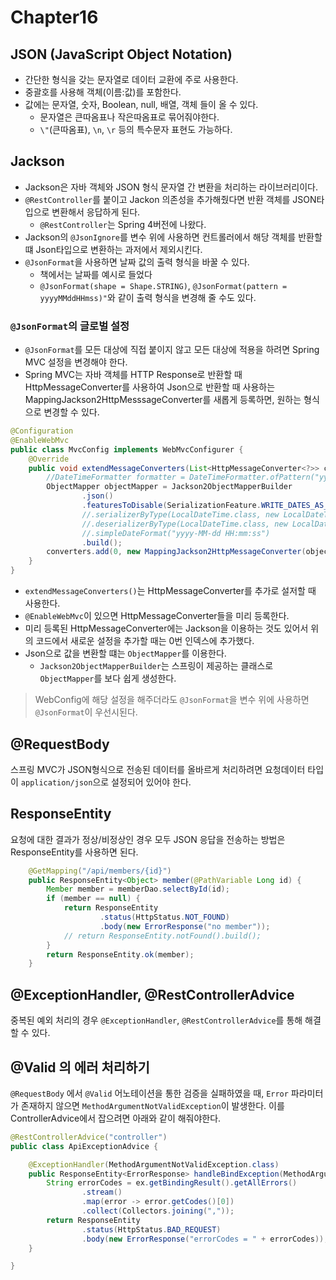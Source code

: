 # Chapter16
## JSON (JavaScript Object Notation)
- 간단한 형식을 갖는 문자열로 데이터 교환에 주로 사용한다.
- 중괄호를 사용해 객체(이름:값)를 포함한다.
- 값에는 문자열, 숫자, Boolean, null, 배열, 객체 들이 올 수 있다.
  - 문자열은 큰따옴표나 작은따옴표로 묶어줘야한다.
  - `\"`(큰따옴표), `\n`, `\r` 등의 특수문자 표현도 가능하다.

## Jackson
- Jackson은 자바 객체와 JSON 형식 문자열 간 변환을 처리하는 라이브러리이다.
- `@RestController`를 붙이고 Jackon 의존성을 추가해줬다면 반환 객체를 JSON타입으로 변환해서 응답하게 된다.
  - `@RestController`는 Spring 4버전에 나왔다.
- Jackson의 `@JsonIgnore`를 변수 위에 사용하면 컨트롤러에서 해당 객체를 반환할 떄 Json타입으로 변환하는 과저에서 제외시킨다.
- `@JsonFormat`을 사용하면 날짜 값의 출력 형식을 바꿀 수 있다.
  - 책에서는 날짜를 예시로 들었다
  - `@JsonFormat(shape = Shape.STRING)`, `@JsonFormat(pattern = yyyyMMddHHmss)"`와 같이 출력 형식을 변경해 줄 수도 있다.

### `@JsonFormat`의 글로벌 설정
- `@JsonFormat`를 모든 대상에 직접 붙이지 않고 모든 대상에 적용을 하려면 Spring MVC 설정을 변경해야 한다.
- Spring MVC는 자바 객체를 HTTP Response로 반환할 때 HttpMessageConverter를 사용하여 Json으로 반환할 때 사용하는 MappingJackson2HttpMesssageConverter를 새롭게 등록하면, 원하는 형식으로 변경할 수 있다.
```java
@Configuration
@EnableWebMvc
public class MvcConfig implements WebMvcConfigurer {
    @Override
    public void extendMessageConverters(List<HttpMessageConverter<?>> converters) {
        //DateTimeFormatter formatter = DateTimeFormatter.ofPattern("yyyy-MM-dd HH:mm:ss");
        ObjectMapper objectMapper = Jackson2ObjectMapperBuilder
                .json()
                .featuresToDisable(SerializationFeature.WRITE_DATES_AS_TIMESTAMPS)
                //.serializerByType(LocalDateTime.class, new LocalDateTimeSerializer(formatter))
                //.deserializerByType(LocalDateTime.class, new LocalDateTimeDeserializer(formatter))
                //.simpleDateFormat("yyyy-MM-dd HH:mm:ss")
                .build();
        converters.add(0, new MappingJackson2HttpMessageConverter(objectMapper));
    }
}
```
- `extendMessageConverters()`는 HttpMessageConverter를 추가로 설저할 때 사용한다.
- `@EnableWebMvc`이 있으면 HttpMessageConverter들을 미리 등록한다.
- 미리 등록된 HttpMessageConverter에는 Jackson을 이용하는 것도 있어서 위의 코드에서 새로운 설정을 추가할 때는 0번 인덱스에 추가했다.
- Json으로 값을 변환할 떄는 `ObjectMapper`를 이용한다.
  - `Jackson2ObjectMapperBuilder`는 스프링이 제공하는 클래스로 `ObjectMapper`를 보다 쉽게 생성한다.

> WebConfig에 해당 설정을 해주더라도 `@JsonFormat`을 변수 위에 사용하면 `@JsonFormat`이 우선시된다.

## @RequestBody
스프링 MVC가 JSON형식으로 전송된 데이터를 올바르게 처리하려면 요청데이터 타입이 `application/json`으로 설정되어 있어야 한다.

## ResponseEntity
요청에 대한 결과가 정상/비정상인 경우 모두 JSON 응답을 전송하는 방법은 ResponseEntity를 사용하면 된다.
```java
	@GetMapping("/api/members/{id}")
	public ResponseEntity<Object> member(@PathVariable Long id) {
		Member member = memberDao.selectById(id);
		if (member == null) {
			return ResponseEntity
					.status(HttpStatus.NOT_FOUND)
					.body(new ErrorResponse("no member"));
			// return ResponseEntity.notFound().build();
		}
		return ResponseEntity.ok(member);
	}
```

## @ExceptionHandler, @RestControllerAdvice
중복된 예외 처리의 경우 `@ExceptionHandler`, `@RestControllerAdvice`를 통해 해결할 수 있다.

## @Valid 의 에러 처리하기
`@RequestBody` 에서 `@Valid` 어노테이션을 통한 검증을 실패하였을 때, `Error` 파라미터가 존재하지 않으면 `MethodArgumentNotValidException`이 발생한다.
이를 ControllerAdvice에서 잡으려면 아래와 같이 해줘야한다.

```java
@RestControllerAdvice("controller")
public class ApiExceptionAdvice {

	@ExceptionHandler(MethodArgumentNotValidException.class)
	public ResponseEntity<ErrorResponse> handleBindException(MethodArgumentNotValidException ex) {
		String errorCodes = ex.getBindingResult().getAllErrors()
				.stream()
				.map(error -> error.getCodes()[0])
				.collect(Collectors.joining(","));
		return ResponseEntity
				.status(HttpStatus.BAD_REQUEST)
				.body(new ErrorResponse("errorCodes = " + errorCodes));
	}

}
```
